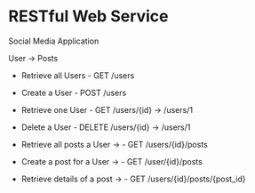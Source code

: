 # RESTful Web Service


Social Media Application

User -> Posts

- Retrieve all Users    - GET    /users
- Create a User         - POST   /users
- Retrieve one User     - GET    /users/{id}  ->  /users/1
- Delete a User         - DELETE /users/{id}  ->  /users/1

- Retrieve all posts a User  ->   - GET   /users/{id}/posts
- Create a post for a User   ->   - GET   /user/{id}/posts
- Retrieve details of a post ->   - GET   /users/{id}/posts/{post_id}
